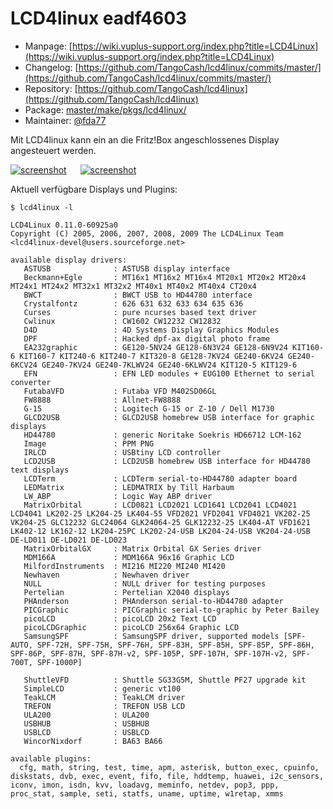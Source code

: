 # LCD4linux eadf4603
  - Manpage: [https://wiki.vuplus-support.org/index.php?title=LCD4Linux](https://wiki.vuplus-support.org/index.php?title=LCD4Linux)
  - Changelog: [https://github.com/TangoCash/lcd4linux/commits/master/](https://github.com/TangoCash/lcd4linux/commits/master/)
  - Repository: [https://github.com/TangoCash/lcd4linux](https://github.com/TangoCash/lcd4linux)
  - Package: [master/make/pkgs/lcd4linux/](https://github.com/Freetz-NG/freetz-ng/tree/master/make/pkgs/lcd4linux/)
  - Maintainer: [@fda77](https://github.com/fda77)

Mit LCD4linux kann ein an die Fritz!Box angeschlossenes Display angesteuert werden.<br>

[![screenshot](../screenshots/000-PKG_lcd4linux_md.png)](../screenshots/000-PKG_lcd4linux.png)
&emsp;
[![screenshot](../screenshots/000-PKG_lcd4linux_output_md.png)](../screenshots/000-PKG_lcd4linux_output.png)

Aktuell verfügbare Displays und Plugins:

```
$ lcd4linux -l

LCD4Linux 0.11.0-60925a0
Copyright (C) 2005, 2006, 2007, 2008, 2009 The LCD4Linux Team <lcd4linux-devel@users.sourceforge.net>

available display drivers:
   ASTUSB              : ASTUSB display interface
   Beckmann+Egle       : MT16x1 MT16x2 MT16x4 MT20x1 MT20x2 MT20x4 MT24x1 MT24x2 MT32x1 MT32x2 MT40x1 MT40x2 MT40x4 CT20x4 
   BWCT                : BWCT USB to HD44780 interface
   Crystalfontz        : 626 631 632 633 634 635 636 
   Curses              : pure ncurses based text driver
   Cwlinux             : CW1602 CW12232 CW12832 
   D4D                 : 4D Systems Display Graphics Modules
   DPF                 : Hacked dpf-ax digital photo frame
   EA232graphic        : GE120-5NV24 GE128-6N3V24 GE128-6N9V24 KIT160-6 KIT160-7 KIT240-6 KIT240-7 KIT320-8 GE128-7KV24 GE240-6KV24 GE240-6KCV24 GE240-7KV24 GE240-7KLWV24 GE240-6KLWV24 KIT120-5 KIT129-6 
   EFN                 : EFN LED modules + EUG100 Ethernet to serial converter
   FutabaVFD           : Futaba VFD M402SD06GL
   FW8888              : Allnet-FW8888
   G-15                : Logitech G-15 or Z-10 / Dell M1730
   GLCD2USB            : GLCD2USB homebrew USB interface for graphic displays
   HD44780             : generic Noritake Soekris HD66712 LCM-162 
   Image               : PPM PNG 
   IRLCD               : USBtiny LCD controller
   LCD2USB             : LCD2USB homebrew USB interface for HD44780 text displays
   LCDTerm             : LCDTerm serial-to-HD44780 adapter board
   LEDMatrix           : LEDMATRIX by Till Harbaum
   LW_ABP              : Logic Way ABP driver
   MatrixOrbital       : LCD0821 LCD2021 LCD1641 LCD2041 LCD4021 LCD4041 LK202-25 LK204-25 LK404-55 VFD2021 VFD2041 VFD4021 VK202-25 VK204-25 GLC12232 GLC24064 GLK24064-25 GLK12232-25 LK404-AT VFD1621 LK402-12 LK162-12 LK204-25PC LK202-24-USB LK204-24-USB VK204-24-USB DE-LD011 DE-LD021 DE-LD023 
   MatrixOrbitalGX     : Matrix Orbital GX Series driver
   MDM166A             : MDM166A 96x16 Graphic LCD
   MilfordInstruments  : MI216 MI220 MI240 MI420 
   Newhaven            : Newhaven driver
   NULL                : NULL driver for testing purposes
   Pertelian           : Pertelian X2040 displays
   PHAnderson          : PHAnderson serial-to-HD44780 adapter
   PICGraphic          : PICGraphic serial-to-graphic by Peter Bailey
   picoLCD             : picoLCD 20x2 Text LCD
   picoLCDGraphic      : picoLCD 256x64 Graphic LCD
   SamsungSPF          : SamsungSPF driver, supported models [SPF-AUTO, SPF-72H, SPF-75H, SPF-76H, SPF-83H, SPF-85H, SPF-85P, SPF-86H, SPF-86P, SPF-87H, SPF-87H-v2, SPF-105P, SPF-107H, SPF-107H-v2, SPF-700T, SPF-1000P]

   ShuttleVFD          : Shuttle SG33G5M, Shuttle PF27 upgrade kit
   SimpleLCD           : generic vt100
   TeakLCM             : TeakLCM driver
   TREFON              : TREFON USB LCD
   ULA200              : ULA200
   USBHUB              : USBHUB
   USBLCD              : USBLCD
   WincorNixdorf       : BA63 BA66

available plugins:
  cfg, math, string, test, time, apm, asterisk, button_exec, cpuinfo, diskstats, dvb, exec, event, fifo, file, hddtemp, huawei, i2c_sensors, iconv, imon, isdn, kvv, loadavg, meminfo, netdev, pop3, ppp, proc_stat, sample, seti, statfs, uname, uptime, w1retap, xmms
```

